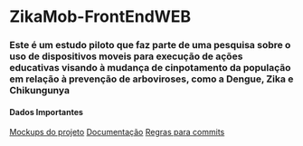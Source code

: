 # ZikaMob-FrontEndWEB

### Este é um estudo piloto que faz parte de uma pesquisa sobre o uso de dispositivos moveis para execução de ações educativas visando à mudança de cinpotamento da população em relação à prevenção de arboviroses, como a Dengue, Zika e Chikungunya

#### Dados Importantes 
[Mockups do projeto](/mockups)
[Documentação](/)
[Regras para commits](/git-commit-prefixes.md)